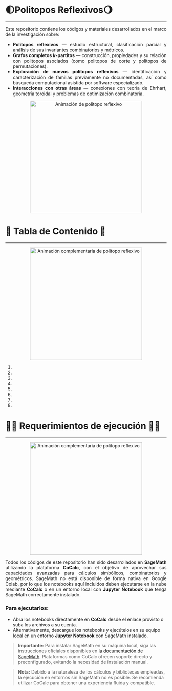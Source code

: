 # 🌓Politopos Reflexivos🌖
<span style="font-size: 24px;"></span>
_____________________________

<div align="justify">
Este repositorio contiene los códigos y materiales desarrollados en el marco de la investigación sobre:  
<ul>
  <li><strong>Politopos reflexivos</strong> — estudio estructural, clasificación parcial y análisis de sus invariantes combinatorios y métricos.</li>
  <li><strong>Grafos completos <em>k</em>-partitos</strong> — construcción, propiedades y su relación con politopos asociados (como politopos de corte y politopos de permutaciones).</li>
  <li><strong>Exploración de nuevos politopos reflexivos</strong> — identificación y caracterización de familias previamente no documentadas, así como búsqueda computacional asistida por software especializado.</li>
  <li><strong>Interacciones con otras áreas</strong> — conexiones con teoría de Ehrhart, geometría toroidal y problemas de optimización combinatoria.</li>
</ul>
</div>

<p align="center">
  <img src="https://i.pinimg.com/originals/90/c2/90/90c29060e3b60f94c38416d60dd8b0a4.gif" alt="Animación de politopo reflexivo" width="350" height="350">
</p>




# 🧾 Tabla de Contenido 📃
<span style="font-size: 24px;"></span>
_____________________________
<p align="center">
  <img src="https://64.media.tumblr.com/49a525474d7c15c05bebe01394f0a0be/tumblr_nm1zl5l9xn1qz4vjko1_540.gif" alt="Animación complementaria de politopo reflexivo" width="350" height="350">
</p>




1. [](#construccion-graficos)
2. [](#envolvente-convexa)
3. [](#triangulaciones-algoritmos)
4. [](#teoria-ehrhart-sagemath)
5. [](#topologia-algebraica)
6. [](#geometria-diferencial)
7. [](#funciones-zeta)
8. [](#Grafos-Politopos)



# 🥷🚨 Requerimientos de ejecución 🚨🥷
<span style="font-size: 24px;"></span>
____________________________________

<p align="center">
  <img src="https://media.tenor.com/cIU63CGDhngAAAAM/platonic-solid.gif" alt="Animación complementaria de politopo reflexivo" width="350" height="350">
</p>




<div align="justify">
Todos los códigos de este repositorio han sido desarrollados en <strong>SageMath</strong> utilizando la plataforma <strong>CoCalc</strong>, con el objetivo de aprovechar sus capacidades avanzadas para cálculos simbólicos, combinatorios y geométricos.  
SageMath no está disponible de forma nativa en Google Colab, por lo que los notebooks aquí incluidos deben ejecutarse en la nube mediante <strong>CoCalc</strong> o en un entorno local con <strong>Jupyter Notebook</strong> que tenga SageMath correctamente instalado.
</div>

<h3>Para ejecutarlos:</h3>

<ul>
  <li>Abra los notebooks directamente en <strong>CoCalc</strong> desde el enlace provisto o suba los archivos a su cuenta.</li>
  <li>Alternativamente, descargue los notebooks y ejecútelos en su equipo local en un entorno <strong>Jupyter Notebook</strong> con SageMath instalado.</li>
</ul>

<blockquote>
  <strong>Importante:</strong> Para instalar SageMath en su máquina local, siga las instrucciones oficiales disponibles en <a href="https://doc.sagemath.org/">la documentación de SageMath</a>.  
  Plataformas como CoCalc ofrecen soporte directo y preconfigurado, evitando la necesidad de instalación manual.
</blockquote>

<blockquote>
  <strong>Nota:</strong> Debido a la naturaleza de los cálculos y bibliotecas empleadas, la ejecución en entornos sin SageMath no es posible.  
  Se recomienda utilizar CoCalc para obtener una experiencia fluida y compatible.
</blockquote>


